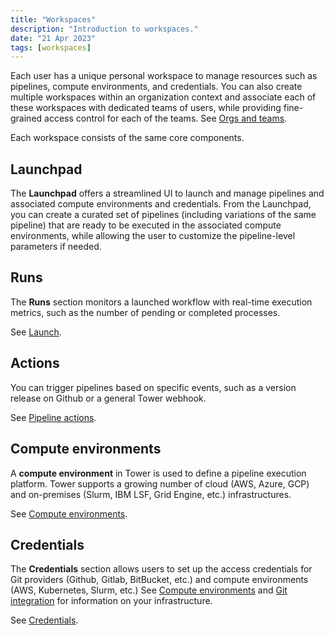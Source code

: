 ```yaml
---
title: "Workspaces"
description: "Introduction to workspaces."
date: "21 Apr 2023"
tags: [workspaces]
---
```


Each user has a unique personal workspace to manage resources such as pipelines, compute environments, and credentials. You can also create multiple workspaces within an organization context and associate each of these workspaces with dedicated teams of users, while providing fine-grained access control for each of the teams. See [Orgs and teams](../orgs-and-teams/overview).

Each workspace consists of the same core components.

## Launchpad

The **Launchpad** offers a streamlined UI to launch and manage pipelines and associated compute environments and credentials. From the Launchpad, you can create a curated set of pipelines (including variations of the same pipeline) that are ready to be executed in the associated compute environments, while allowing the user to customize the pipeline-level parameters if needed.

## Runs

The **Runs** section monitors a launched workflow with real-time execution metrics, such as the number of pending or completed processes.

See [Launch](../launch/launch-form).

## Actions

You can trigger pipelines based on specific events, such as a version release on Github or a general Tower webhook.

See [Pipeline actions](../pipeline-actions/overview).

## Compute environments

A **compute environment** in Tower is used to define a pipeline execution platform. Tower supports a growing number of cloud (AWS, Azure, GCP) and on-premises (Slurm, IBM LSF, Grid Engine, etc.) infrastructures.

See [Compute environments](../compute-envs/overview).

## Credentials

The **Credentials** section allows users to set up the access credentials for Git providers (Github, Gitlab, BitBucket, etc.) and compute environments (AWS, Kubernetes, Slurm, etc.) See [Compute environments](../compute-envs/overview) and [Git integration](../git/overview) for information on your infrastructure.

See [Credentials](../credentials/overview).

